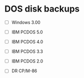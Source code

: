 # DOS disk backups

-[ ] Windows 3.00 
-[ ] IBM PCDOS 5.0
-[ ] IBM PCDOS 4.0
-[ ] IBM PCDOS 3.3
-[ ] IBM PCDOS 2.0
-[ ] DR CP/M-86



